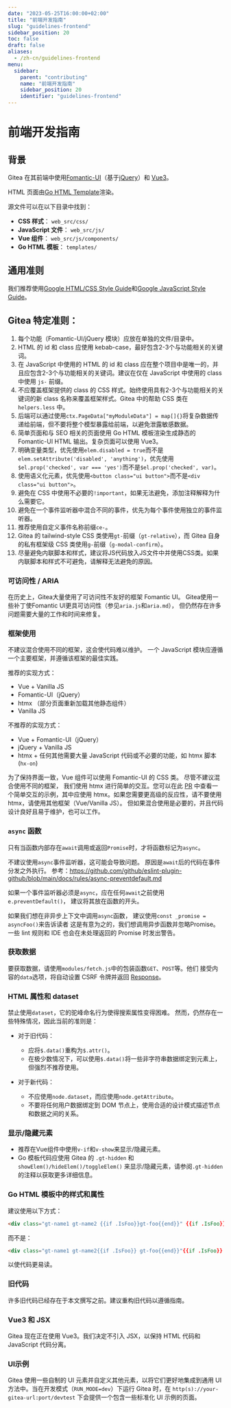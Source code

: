 ```yaml
---
date: "2023-05-25T16:00:00+02:00"
title: "前端开发指南"
slug: "guidelines-frontend"
sidebar_position: 20
toc: false
draft: false
aliases:
  - /zh-cn/guidelines-frontend
menu:
  sidebar:
    parent: "contributing"
    name: "前端开发指南"
    sidebar_position: 20
    identifier: "guidelines-frontend"
---
```


# 前端开发指南

## 背景

Gitea 在其前端中使用[Fomantic-UI](https://fomantic-ui.com/introduction/getting-started.html)（基于[jQuery](https://api.jquery.com)）和 [Vue3](https://vuejs.org/)。

HTML 页面由[Go HTML Template](https://pkg.go.dev/html/template)渲染。

源文件可以在以下目录中找到：

* **CSS 样式**： `web_src/css/`
* **JavaScript 文件**： `web_src/js/`
* **Vue 组件**： `web_src/js/components/`
* **Go HTML 模板**： `templates/`

## 通用准则

我们推荐使用[Google HTML/CSS Style Guide](https://google.github.io/styleguide/htmlcssguide.html)和[Google JavaScript Style Guide](https://google.github.io/styleguide/jsguide.html)。

## Gitea 特定准则：

1. 每个功能（Fomantic-UI/jQuery 模块）应放在单独的文件/目录中。
2. HTML 的 id 和 class 应使用 kebab-case，最好包含2-3个与功能相关的关键词。
3. 在 JavaScript 中使用的 HTML 的 id 和 class 应在整个项目中是唯一的，并且应包含2-3个与功能相关的关键词。建议在仅在 JavaScript 中使用的 class 中使用 `js-` 前缀。
4. 不应覆盖框架提供的 class 的 CSS 样式。始终使用具有2-3个与功能相关的关键词的新 class 名称来覆盖框架样式。Gitea 中的帮助 CSS 类在 `helpers.less` 中。
5. 后端可以通过使用`ctx.PageData["myModuleData"] = map[]{}`将复杂数据传递给前端，但不要将整个模型暴露给前端，以避免泄露敏感数据。
6. 简单页面和与 SEO 相关的页面使用 Go HTML 模板渲染生成静态的 Fomantic-UI HTML 输出。复杂页面可以使用 Vue3。
7. 明确变量类型，优先使用`elem.disabled = true`而不是`elem.setAttribute('disabled', 'anything')`，优先使用`$el.prop('checked', var === 'yes')`而不是`$el.prop('checked', var)`。
8. 使用语义化元素，优先使用`<button class="ui button">`而不是`<div class="ui button">`。
9. 避免在 CSS 中使用不必要的`!important`，如果无法避免，添加注释解释为什么需要它。
10. 避免在一个事件监听器中混合不同的事件，优先为每个事件使用独立的事件监听器。
11. 推荐使用自定义事件名称前缀`ce-`。
12. Gitea 的 tailwind-style CSS 类使用`gt-`前缀（`gt-relative`），而 Gitea 自身的私有框架级 CSS 类使用`g-`前缀（`g-modal-confirm`）。
13. 尽量避免内联脚本和样式，建议将JS代码放入JS文件中并使用CSS类。如果内联脚本和样式不可避免，请解释无法避免的原因。

### 可访问性 / ARIA

在历史上，Gitea大量使用了可访问性不友好的框架 Fomantic UI。
Gitea使用一些补丁使Fomantic UI更具可访问性（参见`aria.js`和`aria.md`），
但仍然存在许多问题需要大量的工作和时间来修复。

### 框架使用

不建议混合使用不同的框架，这会使代码难以维护。
一个 JavaScript 模块应遵循一个主要框架，并遵循该框架的最佳实践。

推荐的实现方式：

* Vue + Vanilla JS
* Fomantic-UI（jQuery）
* htmx （部分页面重新加载其他静态组件）
* Vanilla JS

不推荐的实现方式：

* Vue + Fomantic-UI（jQuery）
* jQuery + Vanilla JS
* htmx + 任何其他需要大量 JavaScript 代码或不必要的功能，如 htmx 脚本 (`hx-on`)

为了保持界面一致，Vue 组件可以使用 Fomantic-UI 的 CSS 类。
尽管不建议混合使用不同的框架，
我们使用 htmx 进行简单的交互。您可以在此 [PR](https://github.com/go-gitea/gitea/pull/28908) 中查看一个简单交互的示例，其中应使用 htmx。如果您需要更高级的反应性，请不要使用 htmx，请使用其他框架（Vue/Vanilla JS）。
但如果混合使用是必要的，并且代码设计良好且易于维护，也可以工作。

### `async` 函数

只有当函数内部存在`await`调用或返回`Promise`时，才将函数标记为`async`。

不建议使用`async`事件监听器，这可能会导致问题。
原因是`await`后的代码在事件分发之外执行。
参考：https://github.com/github/eslint-plugin-github/blob/main/docs/rules/async-preventdefault.md

如果一个事件监听器必须是`async`，应在任何`await`之前使用`e.preventDefault()`，
建议将其放在函数的开头。

如果我们想在非异步上下文中调用`async`函数，
建议使用`const _promise = asyncFoo()`来告诉读者
这是有意为之的，我们想调用异步函数并忽略Promise。
一些 lint 规则和 IDE 也会在未处理返回的 Promise 时发出警告。

### 获取数据
要获取数据，请使用`modules/fetch.js`中的包装函数`GET`、`POST`等。他们
接受内容的`data`选项，将自动设置 CSRF 令牌并返回
[Response](https://developer.mozilla.org/en-US/docs/Web/API/Response)。

### HTML 属性和 dataset

禁止使用`dataset`，它的驼峰命名行为使得搜索属性变得困难。
然而，仍然存在一些特殊情况，因此当前的准则是：

* 对于旧代码：
  * 应将`$.data()`重构为`$.attr()`。
  * 在极少数情况下，可以使用`$.data()`将一些非字符串数据绑定到元素上，但强烈不推荐使用。

* 对于新代码：
  * 不应使用`node.dataset`，而应使用`node.getAttribute`。
  * 不要将任何用户数据绑定到 DOM 节点上，使用合适的设计模式描述节点和数据之间的关系。

### 显示/隐藏元素

* 推荐在Vue组件中使用`v-if`和`v-show`来显示/隐藏元素。
* Go 模板代码应使用 Gitea 的 `.gt-hidden` 和 `showElem()/hideElem()/toggleElem()` 来显示/隐藏元素，请参阅`.gt-hidden`的注释以获取更多详细信息。

### Go HTML 模板中的样式和属性

建议使用以下方式：

```html
<div class="gt-name1 gt-name2 {{if .IsFoo}}gt-foo{{end}}" {{if .IsFoo}}data-foo{{end}}></div>
```

而不是：

```html
<div class="gt-name1 gt-name2{{if .IsFoo}} gt-foo{{end}}"{{if .IsFoo}} data-foo{{end}}></div>
```

以使代码更易读。

### 旧代码

许多旧代码已经存在于本文撰写之前。建议重构旧代码以遵循指南。

### Vue3 和 JSX

Gitea 现在正在使用 Vue3。我们决定不引入 JSX，以保持 HTML 代码和 JavaScript 代码分离。

### UI示例

Gitea 使用一些自制的 UI 元素并自定义其他元素，以将它们更好地集成到通用 UI 方法中。当在开发模式（`RUN_MODE=dev`）下运行 Gitea 时，在 `http(s)://your-gitea-url:port/devtest` 下会提供一个包含一些标准化 UI 示例的页面。